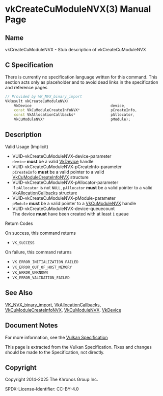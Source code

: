# vkCreateCuModuleNVX(3) Manual Page

## Name

vkCreateCuModuleNVX - Stub description of vkCreateCuModuleNVX



## [](#_c_specification)C Specification

There is currently no specification language written for this command. This section acts only as placeholder and to avoid dead links in the specification and reference pages.

```c++
// Provided by VK_NVX_binary_import
VkResult vkCreateCuModuleNVX(
    VkDevice                                    device,
    const VkCuModuleCreateInfoNVX*              pCreateInfo,
    const VkAllocationCallbacks*                pAllocator,
    VkCuModuleNVX*                              pModule);
```

## [](#_description)Description

Valid Usage (Implicit)

- [](#VUID-vkCreateCuModuleNVX-device-parameter)VUID-vkCreateCuModuleNVX-device-parameter  
  `device` **must** be a valid [VkDevice](https://registry.khronos.org/vulkan/specs/latest/man/html/VkDevice.html) handle
- [](#VUID-vkCreateCuModuleNVX-pCreateInfo-parameter)VUID-vkCreateCuModuleNVX-pCreateInfo-parameter  
  `pCreateInfo` **must** be a valid pointer to a valid [VkCuModuleCreateInfoNVX](https://registry.khronos.org/vulkan/specs/latest/man/html/VkCuModuleCreateInfoNVX.html) structure
- [](#VUID-vkCreateCuModuleNVX-pAllocator-parameter)VUID-vkCreateCuModuleNVX-pAllocator-parameter  
  If `pAllocator` is not `NULL`, `pAllocator` **must** be a valid pointer to a valid [VkAllocationCallbacks](https://registry.khronos.org/vulkan/specs/latest/man/html/VkAllocationCallbacks.html) structure
- [](#VUID-vkCreateCuModuleNVX-pModule-parameter)VUID-vkCreateCuModuleNVX-pModule-parameter  
  `pModule` **must** be a valid pointer to a [VkCuModuleNVX](https://registry.khronos.org/vulkan/specs/latest/man/html/VkCuModuleNVX.html) handle
- [](#VUID-vkCreateCuModuleNVX-device-queuecount)VUID-vkCreateCuModuleNVX-device-queuecount  
  The device **must** have been created with at least `1` queue

Return Codes

On success, this command returns

- `VK_SUCCESS`

On failure, this command returns

- `VK_ERROR_INITIALIZATION_FAILED`
- `VK_ERROR_OUT_OF_HOST_MEMORY`
- `VK_ERROR_UNKNOWN`
- `VK_ERROR_VALIDATION_FAILED`

## [](#_see_also)See Also

[VK\_NVX\_binary\_import](https://registry.khronos.org/vulkan/specs/latest/man/html/VK_NVX_binary_import.html), [VkAllocationCallbacks](https://registry.khronos.org/vulkan/specs/latest/man/html/VkAllocationCallbacks.html), [VkCuModuleCreateInfoNVX](https://registry.khronos.org/vulkan/specs/latest/man/html/VkCuModuleCreateInfoNVX.html), [VkCuModuleNVX](https://registry.khronos.org/vulkan/specs/latest/man/html/VkCuModuleNVX.html), [VkDevice](https://registry.khronos.org/vulkan/specs/latest/man/html/VkDevice.html)

## [](#_document_notes)Document Notes

For more information, see the [Vulkan Specification](https://registry.khronos.org/vulkan/specs/latest/html/vkspec.html#vkCreateCuModuleNVX)

This page is extracted from the Vulkan Specification. Fixes and changes should be made to the Specification, not directly.

## [](#_copyright)Copyright

Copyright 2014-2025 The Khronos Group Inc.

SPDX-License-Identifier: CC-BY-4.0